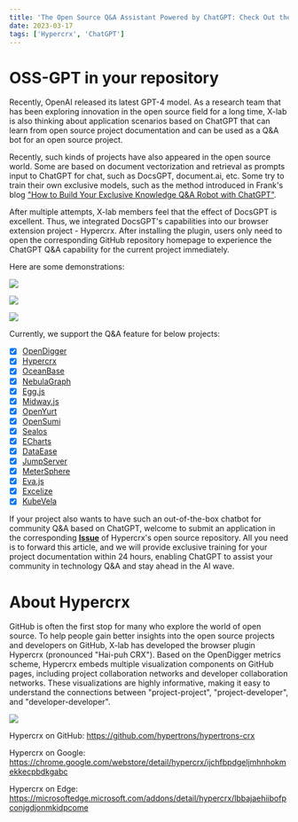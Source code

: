 ```yaml
---
title: 'The Open Source Q&A Assistant Powered by ChatGPT: Check Out the New Feature OSS-GPT of Hypercrx!'
date: 2023-03-17
tags: ['Hypercrx', 'ChatGPT']
---
```


# OSS-GPT in your repository

Recently, OpenAI released its latest GPT-4 model. As a research team that has been exploring innovation in the open source field for a long time, X-lab is also thinking about application scenarios based on ChatGPT that can learn from open source project documentation and can be used as a Q&A bot for an open source project. 

Recently, such kinds of projects have also appeared in the open source world. Some are based on document vectorization and retrieval as prompts input to ChatGPT for chat, such as DocsGPT, document.ai, etc. Some try to train their own exclusive models, such as the method introduced in Frank's blog ["How to Build Your Exclusive Knowledge Q&A Robot with ChatGPT"](https://blog.frankzhao.cn/build_gpt_bot_for_doc/).

After multiple attempts, X-lab members feel that the effect of DocsGPT is excellent. Thus, we integrated DocsGPT's capabilities into our browser extension project - Hypercrx. After installing the plugin, users only need to open the corresponding GitHub repository homepage to experience the ChatGPT Q&A capability for the current project immediately. 

Here are some demonstrations: 

![](/images/hypercrx_launch_oss_gpt/demo_1.png)

![](/images/hypercrx_launch_oss_gpt/demo_2.png)

![](/images/hypercrx_launch_oss_gpt/demo_3.png)

Currently, we support the Q&A feature for below projects:

- [x] [OpenDigger](https://github.com/X-lab2017/open-digger)
- [x] [Hypercrx](https://github.com/hypertrons/hypertrons-crx)
- [x] [OceanBase](https://github.com/oceanbase/oceanbase)
- [x] [NebulaGraph](https://github.com/vesoft-inc/nebula)
- [x] [Egg.js](https://github.com/eggjs/egg/)
- [x] [Midway.js](https://github.com/midwayjs/midway)
- [x] [OpenYurt](https://github.com/openyurtio/openyurt)
- [x] [OpenSumi](https://github.com/opensumi/core)
- [x] [Sealos](https://github.com/labring/sealos)
- [x] [ECharts](https://github.com/apache/echarts)
- [x] [DataEase](https://github.com/dataease)
- [x] [JumpServer](https://github.com/jumpserver)
- [x] [MeterSphere](https://github.com/metersphere)
- [x] [Eva.js](https://github.com/eva-engine)
- [x] [Excelize](https://github.com/qax-os/excelize)
- [x] [KubeVela](https://github.com/kubevela)

If your project also wants to have such an out-of-the-box chatbot for community Q&A based on ChatGPT, welcome to submit an application in the corresponding [**Issue**](https://github.com/hypertrons/hypertrons-crx/issues/609) of Hypercrx's open source repository. All you need is to forward this article, and we will provide exclusive training for your project documentation within 24 hours, enabling ChatGPT to assist your community in technology Q&A and stay ahead in the AI wave.

# About Hypercrx

GitHub is often the first stop for many who explore the world of open source. To help people gain better insights into the open source projects and developers on GitHub, X-lab has developed the browser plugin Hypercrx (pronounced "Hai-puh CRX"). Based on the OpenDigger metrics scheme, Hypercrx embeds multiple visualization components on GitHub pages, including project collaboration networks and developer collaboration networks. These visualizations are highly informative, making it easy to understand the connections between "project-project", "project-developer", and "developer-developer".

![](/images/hypercrx_launch_oss_gpt/hypercrx.png)

Hypercrx on GitHub: https://github.com/hypertrons/hypertrons-crx

Hypercrx on Google: https://chrome.google.com/webstore/detail/hypercrx/ijchfbpdgeljmhnhokmekkecpbdkgabc

Hypercrx on Edge: https://microsoftedge.microsoft.com/addons/detail/hypercrx/lbbajaehiibofpconjgdjonmkidpcome
